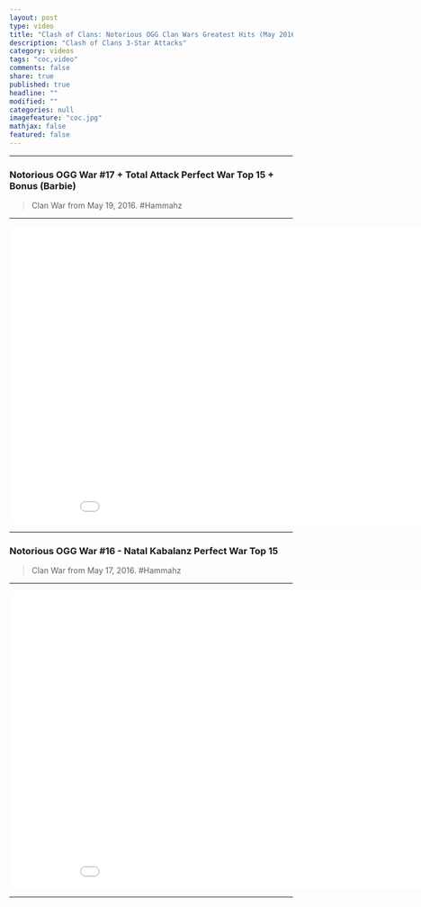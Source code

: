 ```yaml
---
layout: post
type: video
title: "Clash of Clans: Notorious OGG Clan Wars Greatest Hits (May 2016)"
description: "Clash of Clans 3-Star Attacks"
category: videos
tags: "coc,video"
comments: false
share: true
published: true
headline: ""
modified: ""
categories: null
imagefeature: "coc.jpg"
mathjax: false
featured: false
---
```


___

### Notorious OGG War #17 + Total Attack Perfect War Top 15 + Bonus (Barbie) 

> Clan War from May 19, 2016. #Hammahz

___

<center><iframe width="940" height="529" src="//www.youtube.com/embed/ibRLcVe8IS4?theme=light&amp;color=white" frameborder="0" allowfullscreen> </iframe></center>

___

### Notorious OGG War #16 - Natal Kabalanz Perfect War Top 15 

> Clan War from May 17, 2016. #Hammahz

___

<center><iframe width="940" height="529" src="//www.youtube.com/embed/Pd6gK0WObHU?theme=light&amp;color=white" frameborder="0" allowfullscreen> </iframe></center>

___

